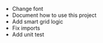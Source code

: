 - Change font
- Document how to use this project
- Add smart grid logic
- Fix imports
- Add unit test
